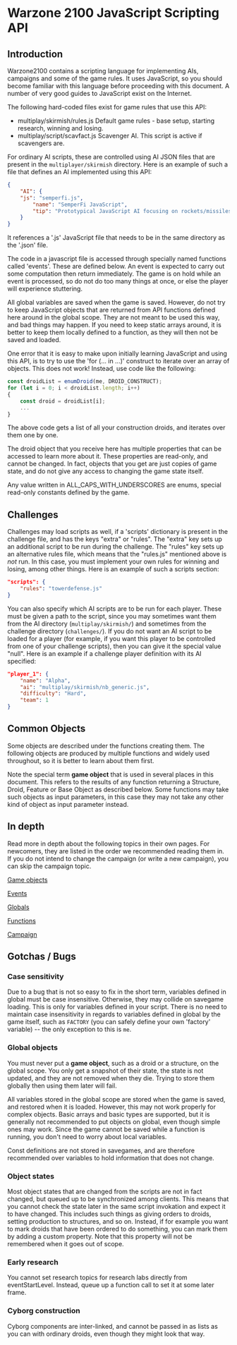 # Warzone 2100 JavaScript Scripting API

## Introduction

Warzone2100 contains a scripting language for implementing AIs, campaigns and some of the game
rules. It uses JavaScript, so you should become familiar with this language before proceeding
with this document. A number of very good guides to JavaScript exist on the Internet.

The following hard-coded files exist for game rules that use this API:

* multiplay/skirmish/rules.js Default game rules - base setup, starting research, winning and losing.
* multiplay/script/scavfact.js Scavenger AI. This script is active if scavengers are.

For ordinary AI scripts, these are controlled using AI JSON files that are present in the ```multiplayer/skirmish```
directory. Here is an example of such a file that defines an AI implemented using this API:

```json
{
	"AI": {
	"js": "semperfi.js",
		"name": "SemperFi JavaScript",
		"tip": "Prototypical JavaScript AI focusing on rockets/missiles"
	}
}
```

It references a '.js' JavaScript file that needs to be in the same directory as the '.json' file.

The code in a javascript file is accessed through specially named functions called 'events'. These are defined below.
An event is expected to carry out some computation then return immediately. The game is on hold while an event is
processed, so do not do too many things at once, or else the player will experience stuttering.

All global variables are saved when the game is saved. However, do not try to keep JavaScript objects that are
returned from API functions defined here around in the global scope. They are not meant to be used this way, and
bad things may happen. If you need to keep static arrays around, it is better to keep them locally defined to a
function, as they will then not be saved and loaded.

One error that it is easy to make upon initially learning JavaScript and using this API, is to try to use
the 'for (... in ...)' construct to iterate over an array of objects. This does not work! Instead, use code
like the following:

```javascript
const droidList = enumDroid(me, DROID_CONSTRUCT);
for (let i = 0; i < droidList.length; i++)
{
	const droid = droidList[i];
	...
}
```

The above code gets a list of all your construction droids, and iterates over them one by one.

The droid object that you receive here has multiple properties that can be accessed to learn more about it.
These properties are read-only, and cannot be changed. In fact, objects that you get are just copies of
game state, and do not give any access to changing the game state itself.

Any value written in ALL_CAPS_WITH_UNDERSCORES are enums, special read-only constants defined by the
game.

## Challenges

Challenges may load scripts as well, if a 'scripts' dictionary is present in the challenge file, and has the keys
"extra" or "rules". The "extra" key sets up an additional script to be run during the challenge. The "rules"
key sets up an alternative rules file, which means that the "rules.js" mentioned above is *not* run. In
this case, you must implement your own rules for winning and losing, among other things. Here is an example
of such a scripts section:

```json
"scripts": {
	"rules": "towerdefense.js"
}
```

You can also specify which AI scripts are to be run for each player. These must be given a path to the script,
since you may sometimes want them from the AI directory (```multiplay/skirmish/```) and sometimes from the challenge
directory (```challenges/```). If you do not want an AI script to be loaded for a player (for example, if you want
this player to be controlled from one of your challenge scripts), then you can give it the special value "null".
Here is an example if a challenge player definition with its AI specified:

```json
"player_1": {
	"name": "Alpha",
	"ai": "multiplay/skirmish/nb_generic.js",
	"difficulty": "Hard",
	"team": 1
}
```

## Common Objects

Some objects are described under the functions creating them. The following objects are produced by
multiple functions and widely used throughout, so it is better to learn about them first.

Note the special term **game object** that is used in several places in this document. This refers
to the results of any function returning a Structure, Droid, Feature or Base Object as described below.
Some functions may take such objects as input parameters, in this case they may not take any other kind
of object as input parameter instead.

## In depth

Read more in depth about the following topics in their own pages. For newcomers, they are listed in
the order we recommended reading them in. If you do not intend to change the campaign (or write a
new campaign), you can skip the campaign topic.

[Game objects](js-objects.md)

[Events](js-events.md)

[Globals](js-globals.md)

[Functions](js-functions.md)

[Campaign](js-campaign.md)

## Gotchas / Bugs

### Case sensitivity

Due to a bug that is not so easy to fix in the short term, variables defined in global must be case insensitive.
Otherwise, they may collide on savegame loading. This is only for variables defined in your script. There is no
need to maintain case insensitivity in regards to variables defined in global by the game itself, such as ```FACTORY```
(you can safely define your own 'factory' variable) -- the only exception to this is ```me```.

### Global objects

You must never put a **game object**, such as a droid or a structure, on the global scope. You only get a snapshot
of their state, the state is not updated, and they are not removed when they die. Trying to store them globally
then using them later will fail.

All variables stored in the global scope are stored when the game is saved, and restored when it is loaded.
However, this may not work properly for complex objects. Basic arrays and basic types are supported, but it is
generally not recommended to put objects on global, even though simple ones may work. Since the game cannot be
saved while a function is running, you don't need to worry about local variables.

Const definitions are not stored in savegames, and are therefore recommended over variables to hold information
that does not change.

### Object states

Most object states that are changed from the scripts are not in fact changed, but queued up to be synchronized
among clients. This means that you cannot check the state later in the same script invokation and expect it to
have changed. This includes such things as giving orders to droids, setting production to structures, and so on.
Instead, if for example you want to mark droids that have been ordered to do something, you can mark them by
adding a custom property. Note that this property will not be remembered when it goes out of scope.

### Early research

You cannot set research topics for research labs directly from eventStartLevel. Instead, queue up a function
call to set it at some later frame.

### Cyborg construction

Cyborg components are inter-linked, and cannot be passed in as lists as you can with ordinary droids, even
though they might look that way.
